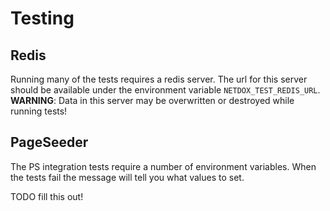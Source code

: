 # Testing

## Redis

Running many of the tests requires a redis server. The url for this server should be available under the environment variable `NETDOX_TEST_REDIS_URL`. **WARNING**: Data in this server may be overwritten or destroyed while running tests!

## PageSeeder

The PS integration tests require a number of environment variables. When the tests fail the message will tell you what values to set. 

TODO fill this out!
